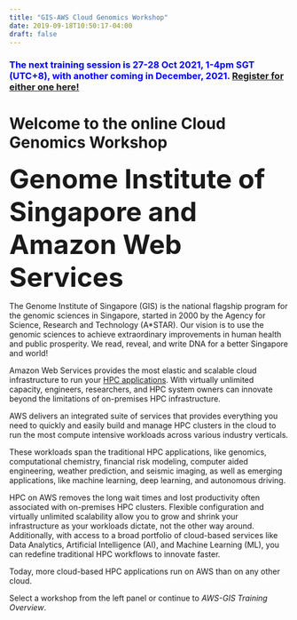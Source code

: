 ```yaml
---
title: "GIS-AWS Cloud Genomics Workshop"
date: 2019-09-18T10:50:17-04:00
draft: false
---
```

### **<span style="color:blue">The next training session is 27-28 Oct 2021, 1-4pm SGT (UTC+8), with another coming in December, 2021. [Register for either one here!](https://lnkd.in/gVSp3MC9/)</span>**

# Welcome to the online Cloud Genomics Workshop
**<font size="30">Genome Institute of Singapore and Amazon Web Services</font>**

The Genome Institute of Singapore (GIS) is the national flagship program for the genomic sciences in Singapore, started in 2000 by the Agency for Science, Research and Technology (A*STAR). Our vision is to use the genomic sciences to achieve extraordinary improvements in human health and public prosperity. We read, reveal, and write DNA for a better Singapore and world!

Amazon Web Services provides the most elastic and scalable cloud infrastructure to run your [HPC applications](https://aws.amazon.com/hpc/). With virtually unlimited capacity, engineers, researchers, and HPC system owners can innovate beyond the limitations of on-premises HPC infrastructure.

AWS delivers an integrated suite of services that provides everything you need to quickly and easily build and manage HPC clusters in the cloud to run the most compute intensive workloads across various industry verticals.

These workloads span the traditional HPC applications, like genomics, computational chemistry, financial risk modeling, computer aided engineering, weather prediction, and seismic imaging, as well as emerging applications, like machine learning, deep learning, and autonomous driving.

HPC on AWS removes the long wait times and lost productivity often associated with on-premises HPC clusters. Flexible configuration and virtually unlimited scalability allow you to grow and shrink your infrastructure as your workloads dictate, not the other way around. Additionally, with access to a broad portfolio of cloud-based services like Data Analytics, Artificial Intelligence (AI), and Machine Learning (ML), you can redefine traditional HPC workflows to innovate faster.

Today, more cloud-based HPC applications run on AWS than on any other cloud.

Select a workshop from the left panel or continue to *AWS-GIS Training Overview*.
